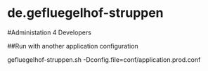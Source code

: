 de.gefluegelhof-struppen
========================

#Administation 4 Developers

##Run with another application configuration

gefluegelhof-struppen.sh -Dconfig.file=conf/application.prod.conf